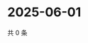 # 2025-06-01

共 0 条

<!-- BEGIN ZHIHUQUESTIONS -->
<!-- 最后更新时间 Sun Jun 01 2025 05:09:31 GMT+0800 (China Standard Time) -->

<!-- END ZHIHUQUESTIONS -->
